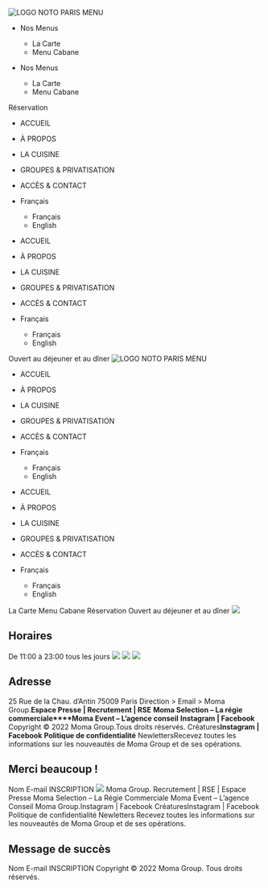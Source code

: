![LOGO NOTO PARIS MENU](https://creatures-paris.com/wp-content/uploads/2022/04/LOGO-CREATURES-1.png)
  * Nos Menus
    * La Carte
    * Menu Cabane


  * Nos Menus
    * La Carte
    * Menu Cabane


Réservation
  * ACCUEIL
  * À PROPOS
  * LA CUISINE
  * GROUPES & PRIVATISATION
  * ACCÈS & CONTACT
  * Français
    * Français
    * English


  * ACCUEIL
  * À PROPOS
  * LA CUISINE
  * GROUPES & PRIVATISATION
  * ACCÈS & CONTACT
  * Français
    * Français
    * English


Ouvert au déjeuner et au dîner
![LOGO NOTO PARIS MENU](https://creatures-paris.com/wp-content/uploads/2022/04/LOGO-CREATURES-1.png)
  * ACCUEIL
  * À PROPOS
  * LA CUISINE
  * GROUPES & PRIVATISATION
  * ACCÈS & CONTACT
  * Français
    * Français
    * English


  * ACCUEIL
  * À PROPOS
  * LA CUISINE
  * GROUPES & PRIVATISATION
  * ACCÈS & CONTACT
  * Français
    * Français
    * English


La Carte
Menu Cabane
Réservation
Ouvert au déjeuner et au dîner
![](https://creatures-paris.com/wp-content/uploads/2022/04/Creatures-paris-19.png)
## Horaires
De 11:00 à 23:00 tous les jours
![](https://creatures-paris.com/wp-content/uploads/2022/04/Logo-Creatures-noire.png)
![](https://creatures-paris.com/wp-content/uploads/2022/04/Creatures-Paris-Mobile-19.png)
![](https://creatures-paris.com/wp-content/uploads/2022/04/Logo-Creatures-noire.png)
## **Adresse**
25 Rue de la Chau. d’Antin
75009 Paris
Direction > Email >
Moma Group.**Espace Presse | Recrutement | RSE**
**Moma Selection – La régie commerciale****Moma Event – L’agence conseil**
**Instagram | Facebook**
Copyright © 2022 Moma Group.Tous droits réservés.
Créatures**Instagram | Facebook**
**Politique de confidentialité**
NewlettersRecevez toutes les informations sur les nouveautés de Moma Group et de ses opérations.
## Merci beaucoup !
Nom
E-mail
INSCRIPTION
![](https://creatures-paris.com/wp-content/uploads/2022/04/Moma-Logo-Blanc.png)
Moma Group.
Recrutement | RSE | Espace Presse
Moma Selection – La Régie Commerciale Moma Event – L’agence Conseil
Moma Group.Instagram | Facebook
CréaturesInstagram | Facebook
Politique de confidentialité
Newletters
Recevez toutes les informations sur les nouveautés de Moma Group et de ses opérations.
## Message de succès
Nom
E-mail
INSCRIPTION
Copyright © 2022 Moma Group. Tous droits réservés.
